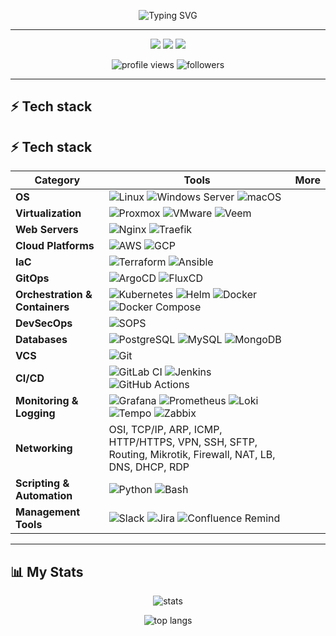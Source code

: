 <p align="center">
  <img src="https://readme-typing-svg.herokuapp.com?size=30&duration=3000&color=FFFF00&center=true&vCenter=true&lines=Hi+there!;I'm+ARmrCode;Welcome+to+my+GitHub" alt="Typing SVG" />
</p>

---

<p align="center">
  <a href="https://www.linkedin.com/in/your-linkedin"><img src="https://img.shields.io/badge/LinkedIn-blue?logo=linkedin&logoColor=white" /></a>
  <a href="mailto:your_email@example.com"><img src="https://img.shields.io/badge/Email-red?logo=gmail&logoColor=white" /></a>
  <a href="https://t.me/your_telegram"><img src="https://img.shields.io/badge/Telegram-blue?logo=telegram&logoColor=white" /></a>
</p>

<p align="center">
  <img src="https://komarev.com/ghpvc/?username=ARmrCode&color=green&style=for-the-badge" alt="profile views" />
  <img src="https://img.shields.io/github/followers/ARmrCode?style=for-the-badge&color=blue" alt="followers" />
</p>

---

## ⚡ Tech stack

## ⚡ Tech stack

| **Category** | **Tools** | **More** |
|--------------|-----------|----------|
| **OS** | ![Linux](https://img.shields.io/badge/-Linux-FCC624?style=flat&logo=linux&logoColor=black) ![Windows Server](https://img.shields.io/badge/-Windows%20Server-0078D6?style=flat&logo=windows&logoColor=white) ![macOS](https://img.shields.io/badge/-macOS-000000?style=flat&logo=apple&logoColor=white) |   |
| **Virtualization** | ![Proxmox](https://img.shields.io/badge/-Proxmox-E57000?style=flat&logo=proxmox&logoColor=white) ![VMware](https://img.shields.io/badge/-VMware-607078?style=flat&logo=vmware&logoColor=white) ![Veem](https://img.shields.io/badge/-Veem-00B336?style=flat&logo=veeam&logoColor=white) |   |
| **Web Servers** | ![Nginx](https://img.shields.io/badge/-Nginx-009639?style=flat&logo=nginx&logoColor=white) ![Traefik](https://img.shields.io/badge/-Traefik-24A1C1?style=flat&logo=traefikmesh&logoColor=white) |   |
| **Cloud Platforms** | ![AWS](https://img.shields.io/badge/-AWS-232F3E?style=flat&logo=amazon-aws&logoColor=white) ![GCP](https://img.shields.io/badge/-Google%20Cloud-4285F4?style=flat&logo=google-cloud&logoColor=white) |   |
| **IaC** | ![Terraform](https://img.shields.io/badge/-Terraform-623CE4?style=flat&logo=terraform&logoColor=white) ![Ansible](https://img.shields.io/badge/-Ansible-EE0000?style=flat&logo=ansible&logoColor=white) |   |
| **GitOps** | ![ArgoCD](https://img.shields.io/badge/-ArgoCD-FE4D00?style=flat&logo=argo&logoColor=white) ![FluxCD](https://img.shields.io/badge/-FluxCD-5A22A6?style=flat&logo=flux&logoColor=white) |   |
| **Orchestration & Containers** | ![Kubernetes](https://img.shields.io/badge/-Kubernetes-326CE5?style=flat&logo=kubernetes&logoColor=white) ![Helm](https://img.shields.io/badge/-Helm-0F1689?style=flat&logo=helm&logoColor=white) ![Docker](https://img.shields.io/badge/-Docker-2496ED?style=flat&logo=docker&logoColor=white) ![Docker Compose](https://img.shields.io/badge/-Docker%20Compose-2496ED?style=flat&logo=docker&logoColor=white) |   |
| **DevSecOps** | ![SOPS](https://img.shields.io/badge/-SOPS-FFD700?style=flat&logo=gnupg&logoColor=black) |   |
| **Databases** | ![PostgreSQL](https://img.shields.io/badge/-PostgreSQL-336791?style=flat&logo=postgresql&logoColor=white) ![MySQL](https://img.shields.io/badge/-MySQL-4479A1?style=flat&logo=mysql&logoColor=white) ![MongoDB](https://img.shields.io/badge/-MongoDB-47A248?style=flat&logo=mongodb&logoColor=white) |   |
| **VCS** | ![Git](https://img.shields.io/badge/-Git-F05032?style=flat&logo=git&logoColor=white) |   |
| **CI/CD** | ![GitLab CI](https://img.shields.io/badge/-GitLab%20CI-FC6D26?style=flat&logo=gitlab&logoColor=white) ![Jenkins](https://img.shields.io/badge/-Jenkins-D24939?style=flat&logo=jenkins&logoColor=white) ![GitHub Actions](https://img.shields.io/badge/-GitHub%20Actions-2088FF?style=flat&logo=github-actions&logoColor=white) |   |
| **Monitoring & Logging** | ![Grafana](https://img.shields.io/badge/-Grafana-F46800?style=flat&logo=grafana&logoColor=white) ![Prometheus](https://img.shields.io/badge/-Prometheus-E6522C?style=flat&logo=prometheus&logoColor=white) ![Loki](https://img.shields.io/badge/-Loki-00B48A?style=flat&logo=grafana&logoColor=white) ![Tempo](https://img.shields.io/badge/-Tempo-FFB800?style=flat&logo=grafana&logoColor=black) ![Zabbix](https://img.shields.io/badge/-Zabbix-DC382D?style=flat&logo=zabbix&logoColor=white) |   |
| **Networking** | OSI, TCP/IP, ARP, ICMP, HTTP/HTTPS, VPN, SSH, SFTP, Routing, Mikrotik, Firewall, NAT, LB, DNS, DHCP, RDP |   |
| **Scripting & Automation** | ![Python](https://img.shields.io/badge/-Python-3776AB?style=flat&logo=python&logoColor=white) ![Bash](https://img.shields.io/badge/-Bash-4EAA25?style=flat&logo=gnu-bash&logoColor=white) |   |
| **Management Tools** | ![Slack](https://img.shields.io/badge/-Slack-4A154B?style=flat&logo=slack&logoColor=white) ![Jira](https://img.shields.io/badge/-Jira-0052CC?style=flat&logo=jira&logoColor=white) ![Confluence](https://img.shields.io/badge/-Confluence-172B4D?style=flat&logo=confluence&logoColor=white) Remind |   |

---

## 📊 My Stats

<p align="center">
  <img src="https://github-readme-stats.vercel.app/api?username=ARmrCode&show_icons=true&theme=tokyonight" alt="stats" />
</p>

<p align="center">
  <img src="https://github-readme-stats.vercel.app/api/top-langs/?username=ARmrCode&layout=compact&theme=tokyonight" alt="top langs" />
</p>
